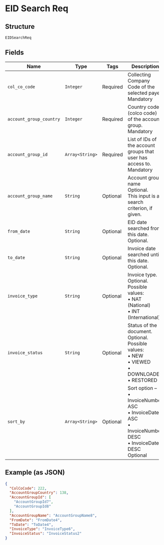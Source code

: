 
# EID Search Req

## Structure

`EIDSearchReq`

## Fields

| Name | Type | Tags | Description |
|  --- | --- | --- | --- |
| `col_co_code` | `Integer` | Required | Collecting Company Code of the selected payer.<br>Mandatory |
| `account_group_country` | `Integer` | Required | Country code (colco code) of the account group.<br>Mandatory |
| `account_group_id` | `Array<String>` | Required | List of IDs of the account groups that user has access to.<br>Mandatory |
| `account_group_name` | `String` | Optional | Account group name<br>Optional.<br>This input is a search criterion, if given. |
| `from_date` | `String` | Optional | EID date searched from this date.<br>Optional. |
| `to_date` | `String` | Optional | Invoice date searched until this date.<br>Optional. |
| `invoice_type` | `String` | Optional | Invoice type.<br>Optional.<br>Possible values:<br>•	NAT (National)<br>•	INT (International) |
| `invoice_status` | `String` | Optional | Status of the document.<br>Optional.<br>Possible values:<br>•	NEW<br>•	VIEWED<br>•	DOWNLOADED<br>•	RESTORED |
| `sort_by` | `Array<String>` | Optional | Sort option –<br>•    InvoiceNumber ASC<br>•    InvoiceDate ASC<br>•    InvoiceNumber DESC<br>•    InvoiceDate DESC<br>Optional |

## Example (as JSON)

```json
{
  "ColCoCode": 222,
  "AccountGroupCountry": 138,
  "AccountGroupId": [
    "AccountGroupId7",
    "AccountGroupId8"
  ],
  "AccountGroupName": "AccountGroupName8",
  "FromDate": "FromDate4",
  "ToDate": "ToDate4",
  "InvoiceType": "InvoiceType6",
  "InvoiceStatus": "InvoiceStatus2"
}
```

